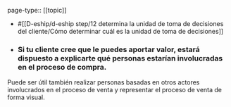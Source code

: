 page-type:: [[topic]]

- #[[D-eship/d-eship step/12 determina la unidad de toma de decisiones del cliente/Cómo determinar cuál es la unidad de toma de decisiones]]

- ### Si tu cliente cree que le puedes aportar valor, estará dispuesto a explicarte qué personas estarían involucradas en el proceso de compra.

Puede ser útil también realizar personas basadas en otros actores involucrados en el proceso de venta y representar el proceso de venta de forma visual.



